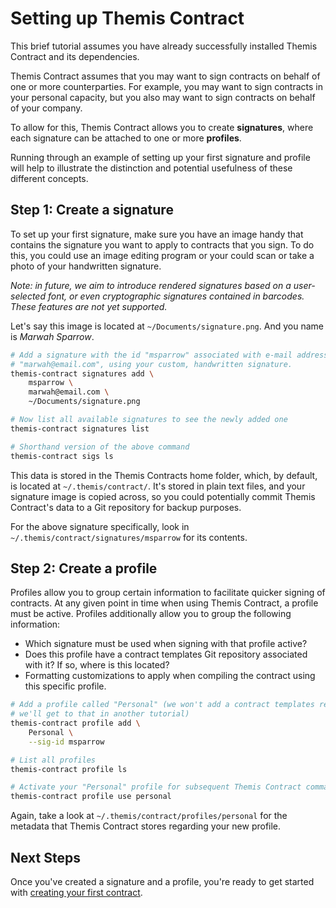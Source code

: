 # Setting up Themis Contract

This brief tutorial assumes you have already successfully installed Themis
Contract and its dependencies.

Themis Contract assumes that you may want to sign contracts on behalf of one
or more counterparties. For example, you may want to sign contracts in your
personal capacity, but you also may want to sign contracts on behalf of your
company.

To allow for this, Themis Contract allows you to create **signatures**, where
each signature can be attached to one or more **profiles**.

Running through an example of setting up your first signature and profile will
help to illustrate the distinction and potential usefulness of these different
concepts.

## Step 1: Create a signature

To set up your first signature, make sure you have an image handy that contains
the signature you want to apply to contracts that you sign. To do this, you
could use an image editing program or your could scan or take a photo of your
handwritten signature.

*Note: in future, we aim to introduce rendered signatures based on a 
user-selected font, or even cryptographic signatures contained in barcodes.
These features are not yet supported.*

Let's say this image is located at `~/Documents/signature.png`. And you name is
*Marwah Sparrow*.

```bash
# Add a signature with the id "msparrow" associated with e-mail address
# "marwah@email.com", using your custom, handwritten signature.
themis-contract signatures add \
    msparrow \
    marwah@email.com \
    ~/Documents/signature.png

# Now list all available signatures to see the newly added one
themis-contract signatures list

# Shorthand version of the above command
themis-contract sigs ls
```

This data is stored in the Themis Contracts home folder, which, by default,
is located at `~/.themis/contract/`. It's stored in plain text files, and your
signature image is copied across, so you could potentially commit Themis 
Contract's data to a Git repository for backup purposes.

For the above signature specifically, look in
`~/.themis/contract/signatures/msparrow` for its contents.

## Step 2: Create a profile

Profiles allow you to group certain information to facilitate quicker signing
of contracts. At any given point in time when using Themis Contract, a profile
must be active. Profiles additionally allow you to group the following
information:

* Which signature must be used when signing with that profile active?
* Does this profile have a contract templates Git repository associated with it?
  If so, where is this located?
* Formatting customizations to apply when compiling the contract using this
  specific profile.

```bash
# Add a profile called "Personal" (we won't add a contract templates repo yet -
# we'll get to that in another tutorial)
themis-contract profile add \
    Personal \
    --sig-id msparrow

# List all profiles
themis-contract profile ls

# Activate your "Personal" profile for subsequent Themis Contract commands
themis-contract profile use personal
```

Again, take a look at `~/.themis/contract/profiles/personal` for the metadata
that Themis Contract stores regarding your new profile.

## Next Steps

Once you've created a signature and a profile, you're ready to get started with
[creating your first contract](02-first-contract.md).
